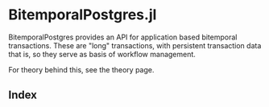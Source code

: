 # BitemporalPostgres.jl
BitemporalPostgres provides an API for application based bitemporal transactions.
These are "long" transactions, with persistent transaction data that is, so they serve as 
basis of workflow management.

For theory behind this, see the theory page.


## Index

```@index
```

